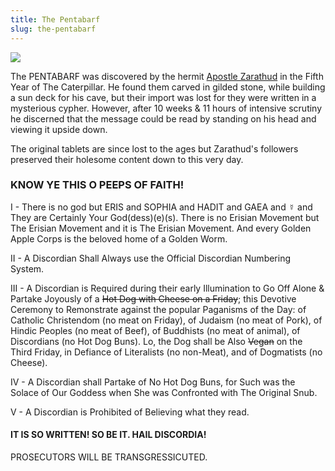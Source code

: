 ```yaml
---
title: The Pentabarf
slug: the-pentabarf
---
```


<img class="w25" src="/image/eyeball.png">

The PENTABARF was discovered by the hermit <a href="/nom/beati#zarathud">Apostle Zarathud</a> in the Fifth Year of The Caterpillar. He found them carved in gilded stone, while building a sun deck for his cave, but their import was lost for they were written in a mysterious cypher. However, after 10 weeks & 11 hours of intensive scrutiny he discerned that the message could be read by standing on his head and viewing it upside down.

The original tablets are since lost to the ages but Zarathud's followers preserved their holesome content down to this very day.

### KNOW YE THIS O PEEPS OF FAITH!

I - There is no god but ERIS and SOPHIA and HADIT and GAEA and ☿️ and They are Certainly Your God(dess)(e)(s). There is no Erisian Movement but The Erisian Movement and it is The Erisian Movement. And every Golden Apple Corps is the beloved home of a Golden Worm.

II - A Discordian Shall Always use the Official Discordian Numbering System.

III - A Discordian is Required during their early Illumination to Go Off Alone & Partake Joyously of a ~~Hot Dog with Cheese on a Friday~~; this Devotive Ceremony to Remonstrate against the popular Paganisms of the Day: of Catholic Christendom (no meat on Friday), of Judaism (no meat of Pork), of Hindic Peoples (no meat of Beef), of Buddhists (no meat of animal), of Discordians (no Hot Dog Buns). Lo, the Dog shall be Also ~~Vegan~~ on the Third Friday, in Defiance of Literalists (no non-Meat), and of Dogmatists (no Cheese).

IV - A Discordian shall Partake of No Hot Dog Buns, for Such was the Solace of Our Goddess when She was Confronted with The Original Snub.

V - A Discordian is Prohibited of Believing what they read.

#### IT IS SO WRITTEN! SO BE IT. HAIL DISCORDIA!

<stamp>PROSECUTORS WILL BE TRANSGRESSICUTED.</stamp>
